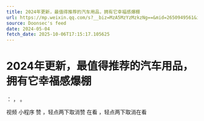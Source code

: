 ```yaml
---
title: 2024年更新，最值得推荐的汽车用品，拥有它幸福感爆棚
url: https://mp.weixin.qq.com/s?__biz=MzA5MzYzMzkzNg==&mid=2650949561&idx=2&sn=bdcce60028ea40f7288502694006f4a1
source: Doonsec's feed
date: 2024-05-04
fetch_date: 2025-10-06T17:15:17.105625
---
```


# 2024年更新，最值得推荐的汽车用品，拥有它幸福感爆棚

：
，
。

视频
小程序
赞
，轻点两下取消赞
在看
，轻点两下取消在看